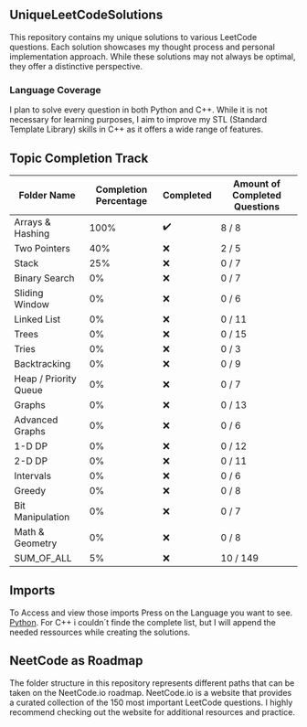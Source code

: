 ## UniqueLeetCodeSolutions

This repository contains my unique solutions to various LeetCode questions. Each solution showcases my thought process and personal implementation approach. While these solutions may not always be optimal, they offer a distinctive perspective.

### Language Coverage

I plan to solve every question in both Python and C++. While it is not necessary for learning purposes, I aim to improve my STL (Standard Template Library) skills in C++ as it offers a wide range of features.

## Topic Completion Track

| Folder Name               | Completion Percentage | Completed           | Amount of Completed Questions |
|---------------------------|-----------------------|---------------------| ----------------------------- |
| Arrays & Hashing          | 100%                  | :heavy_check_mark:  |             8 / 8             |
| Two Pointers              | 40%                   | :x:                 |             2 / 5             |
| Stack                     | 25%                   | :x:                 |             0 / 7             |
| Binary Search             |  0%                   | :x:                 |             0 / 7             |
| Sliding Window            |  0%                   | :x:                 |             0 / 6             |
| Linked List               |  0%                   | :x:                 |             0 / 11            |
| Trees                     |  0%                   | :x:                 |             0 / 15            |
| Tries                     |  0%                   | :x:                 |             0 / 3             |
| Backtracking              |  0%                   | :x:                 |             0 / 9             |
| Heap / Priority Queue     |  0%                   | :x:                 |             0 / 7             |
| Graphs                    |  0%                   | :x:                 |             0 / 13            |
| Advanced Graphs           |  0%                   | :x:                 |             0 / 6             |
| 1-D DP                    |  0%                   | :x:                 |             0 / 12            |
| 2-D DP                    |  0%                   | :x:                 |             0 / 11            |
| Intervals                 |  0%                   | :x:                 |             0 / 6             |
| Greedy                    |  0%                   | :x:                 |             0 / 8             |
| Bit Manipulation          |  0%                   | :x:                 |             0 / 7             |
| Math & Geometry           |  0%                   | :x:                 |             0 / 8             |
| SUM_OF_ALL                |  5%                   | :x:                 |             10 / 149          |

## Imports

To Access and view those imports Press on the Language you want to see. [Python](https://leetcode.com/discuss/general-discussion/1268235/imported-python-modules-in-the-solution-template). 
For C++ i couldn´t finde the complete list, but I will append the needed ressources while creating the solutions.

## NeetCode as Roadmap

The folder structure in this repository represents different paths that can be taken on the NeetCode.io roadmap. NeetCode.io is a website that provides a curated collection of the 150 most important LeetCode questions. I highly recommend checking out the website for additional resources and practice.
